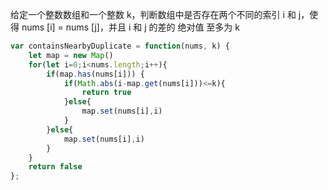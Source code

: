 给定一个整数数组和一个整数 k，判断数组中是否存在两个不同的索引 i 和 j，使得 nums [i] = nums [j]，并且 i 和 j 的差的 绝对值 至多为 k
```js
var containsNearbyDuplicate = function(nums, k) {
    let map = new Map()
    for(let i=0;i<nums.length;i++){
        if(map.has(nums[i])) {
            if(Math.abs(i-map.get(nums[i]))<=k){
                return true
            }else{
                map.set(nums[i],i)
            }
        }else{
            map.set(nums[i],i)
        }
    }
    return false
};
```